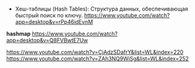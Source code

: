 - Хеш-таблицы (Hash Tables): Структура данных, обеспечивающая быстрый поиск по ключу. https://www.youtube.com/watch?app=desktop&v=rPp46idEvnM

**hashmap**
https://www.youtube.com/watch?app=desktop&v=Q8FVBwtE7Uw

https://www.youtube.com/watch?v=CjAdzSDafrY&list=WL&index=220
https://www.youtube.com/watch?v=ZAh3NQ9WiSg&list=WL&index=252
